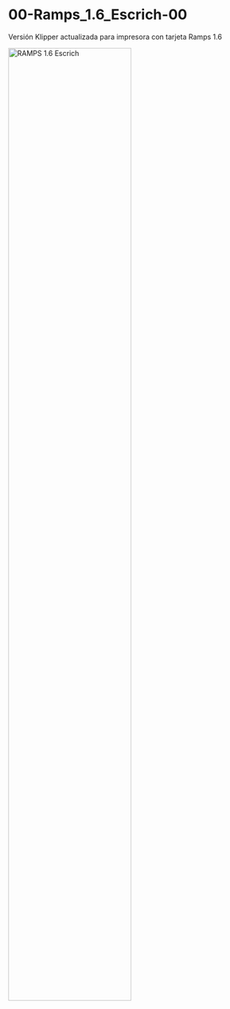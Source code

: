 # 00-Ramps_1.6_Escrich-00
Versión Klipper actualizada para impresora con tarjeta Ramps 1.6
<br>
<p align="left">
<img src="https://github.com/Escrich/00-Ramps_1.6_Escrich-00/blob/main/Imagenes/Ramps_1.6_0010.jpg" alt='RAMPS 1.6 Escrich' width='70%'>
</p>
<br>


